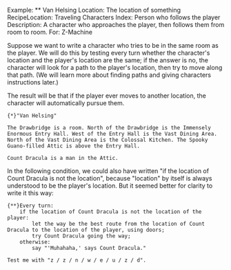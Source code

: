 Example: ** Van Helsing
Location: The location of something
RecipeLocation: Traveling Characters
Index: Person who follows the player
Description: A character who approaches the player, then follows them from room to room.
For: Z-Machine

  
Suppose we want to write a character who tries to be in the same room as the player. We will do this by testing every turn whether the character's location and the player's location are the same; if the answer is no, the character will look for a path to the player's location, then try to move along that path. (We will learn more about finding paths and giving characters instructions later.)

  
The result will be that if the player ever moves to another location, the character will automatically pursue them.

  

``` inform7
{*}"Van Helsing"

The Drawbridge is a room. North of the Drawbridge is the Immensely Enormous Entry Hall. West of the Entry Hall is the Vast Dining Area. North of the Vast Dining Area is the Colossal Kitchen. The Spooky Guano-filled Attic is above the Entry Hall.

Count Dracula is a man in the Attic.
```

  
In the following condition, we could also have written "if the location of Count Dracula is not the location", because "location" by itself is always understood to be the player's location. But it seemed better for clarity to write it this way:

  

``` inform7
{**}Every turn:
	if the location of Count Dracula is not the location of the player:
		let the way be the best route from the location of Count Dracula to the location of the player, using doors;
		try Count Dracula going the way;
	otherwise:
		say "'Muhahaha,' says Count Dracula."

Test me with "z / z / n / w / e / u / z / d".
```

